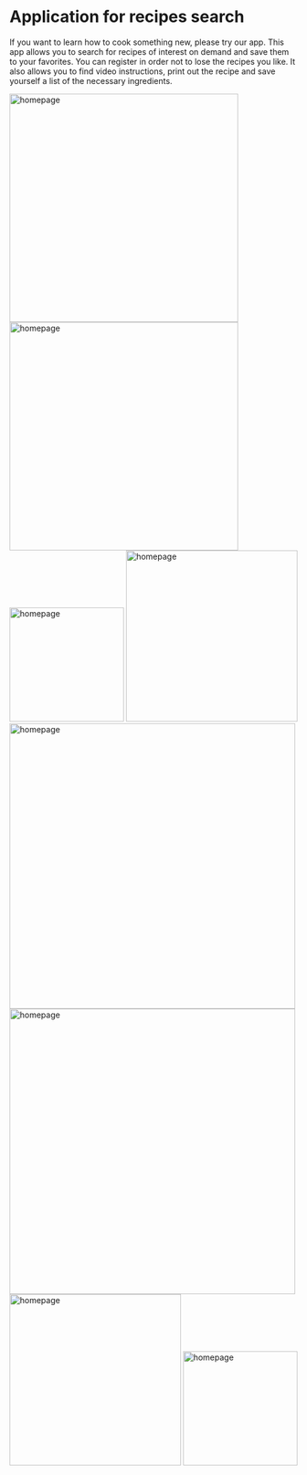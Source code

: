 # Application for recipes search

<p>If you want to learn how to cook something new, please try our app. This app allows you to search for recipes of interest on demand and save them to your favorites. You can register in order not to lose the recipes you like. It also allows you to find video instructions, print out the recipe and save yourself a list of the necessary ingredients.</p>

<img width="400" alt="homepage" src="https://user-images.githubusercontent.com/76097160/222954632-4a4e25aa-e2bd-4d11-8a49-3dffa9874364.png"> <img width="400" alt="homepage" src="https://user-images.githubusercontent.com/76097160/222954908-d2dada2b-ab5f-4cdf-9aa1-cefa59f53b8e.png"> <img width="200" alt="homepage" src="https://user-images.githubusercontent.com/76097160/222954729-bf848f4a-944a-4ff6-974d-6aca4d9cc90a.png"> <img width="300" alt="homepage" src="https://user-images.githubusercontent.com/76097160/222955063-c2f3be55-5b14-4509-bfb3-f32c4f9f4213.png"> <img width="500" alt="homepage" src="https://user-images.githubusercontent.com/76097160/222954922-582e7f72-bb3b-476d-94bb-3b22098a47c3.png"> <img width="500" alt="homepage" src="https://user-images.githubusercontent.com/76097160/222955053-9f54ceb3-eb5d-44e3-ac3d-6eba80894e1c.png"> <img width="300" alt="homepage" src="https://user-images.githubusercontent.com/76097160/222955061-e0ef5b30-0d67-4796-8fa0-e9e4cefc5853.png"> <img width="200" alt="homepage" src="https://user-images.githubusercontent.com/76097160/222954929-dbd5ffa6-d471-4848-a595-56639b06cda3.png">

